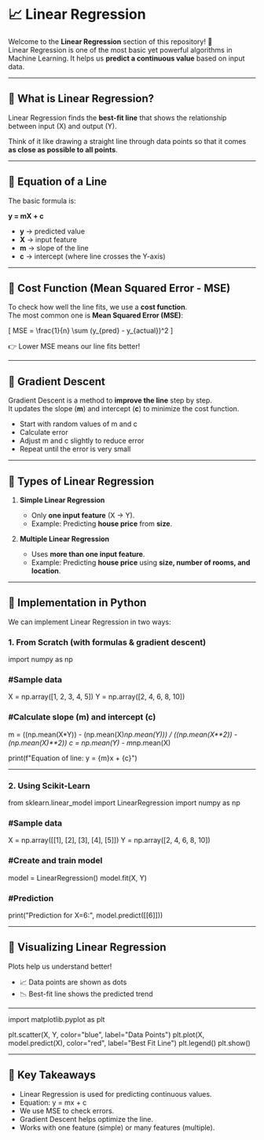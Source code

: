 # 📈 Linear Regression  

Welcome to the **Linear Regression** section of this repository! 🚀  
Linear Regression is one of the most basic yet powerful algorithms in Machine Learning. It helps us **predict a continuous value** based on input data.  

---

## 🔹 What is Linear Regression?  
Linear Regression finds the **best-fit line** that shows the relationship between input (X) and output (Y).  

Think of it like drawing a straight line through data points so that it comes **as close as possible to all points**.  

---

## 🔹 Equation of a Line  

The basic formula is:  

**y = mX + c**  

- **y** → predicted value  
- **X** → input feature  
- **m** → slope of the line  
- **c** → intercept (where line crosses the Y-axis)  

---

## 🔹 Cost Function (Mean Squared Error - MSE)  

To check how well the line fits, we use a **cost function**.  
The most common one is **Mean Squared Error (MSE)**:  

\[
MSE = \frac{1}{n} \sum (y_{pred} - y_{actual})^2
\]

👉 Lower MSE means our line fits better!  

---

## 🔹 Gradient Descent  

Gradient Descent is a method to **improve the line** step by step.  
It updates the slope (**m**) and intercept (**c**) to minimize the cost function.  

- Start with random values of m and c  
- Calculate error  
- Adjust m and c slightly to reduce error  
- Repeat until the error is very small  

---

## 🔹 Types of Linear Regression  

1. **Simple Linear Regression**  
   - Only **one input feature** (X → Y).  
   - Example: Predicting **house price** from **size**.  

2. **Multiple Linear Regression**  
   - Uses **more than one input feature**.  
   - Example: Predicting **house price** using **size, number of rooms, and location**.  

---

## 🔹 Implementation in Python  

We can implement Linear Regression in two ways:  

### 1. From Scratch (with formulas & gradient descent)  

import numpy as np

### #Sample data
X = np.array([1, 2, 3, 4, 5])
Y = np.array([2, 4, 6, 8, 10])

### #Calculate slope (m) and intercept (c)
m = ((np.mean(X*Y)) - (np.mean(X)*np.mean(Y))) / ((np.mean(X**2)) - (np.mean(X)**2))
c = np.mean(Y) - m*np.mean(X)

print(f"Equation of line: y = {m}x + {c}")


---

### 2. Using Scikit-Learn


from sklearn.linear_model import LinearRegression
import numpy as np

### #Sample data
X = np.array([[1], [2], [3], [4], [5]])
Y = np.array([2, 4, 6, 8, 10])

### #Create and train model
model = LinearRegression()
model.fit(X, Y)

### #Prediction
print("Prediction for X=6:", model.predict([[6]]))


---

## 🔹 Visualizing Linear Regression

Plots help us understand better!
- 📈 Data points are shown as dots
- 📉 Best-fit line shows the predicted trend

---

import matplotlib.pyplot as plt

plt.scatter(X, Y, color="blue", label="Data Points")
plt.plot(X, model.predict(X), color="red", label="Best Fit Line")
plt.legend()
plt.show()


---

## 🎯 Key Takeaways

- Linear Regression is used for predicting continuous values.
- Equation: y = mx + c
- We use MSE to check errors.
- Gradient Descent helps optimize the line.
- Works with one feature (simple) or many features (multiple).